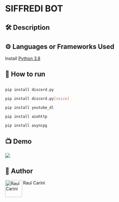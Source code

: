 
# SIFFREDI BOT



<!--An image is an illustration for your project, the tip here is using your sense of humour as much as you can :D 

You can copy paste my markdown photo insert as following:
<p align="center">
<img src="your-source-is-here" width=40% height=40%>
-->

## 🛠️ Description
<!--Remove the below lines and add yours -->


## ⚙️ Languages or Frameworks Used
<!--Remove the below lines and add yours -->
Install [Python 3.8](https://www.python.org/downloads/)

## 🌟 How to run
<!--Remove the below lines and add yours -->
``` bash

pip install discord.py

pip install discord.py[voice]

pip install youtube_dl

pip install aiohttp

pip install asyncpg
```

## 📺 Demo
<!-- Add a Screenshot/GIF showing the sample use of the script (jpeg/png/gif). -->
<a href="https://siffredi.altervista.com">
  <img src="https://code.visualstudio.com/assets/docs/python/tutorial/intellisense01.png" />
</a>

## 🤖 Author 
<!--Remove the below lines and add yours -->
<a href="https://www.raulcarini.com">
  <img align="left" alt="Raul Carini" width="55px" src="https://www.raulcarini.com/assets/img/profilo1.png" />
</a>
Raul Carini
